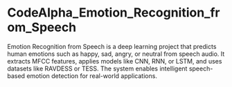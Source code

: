 # CodeAlpha_Emotion_Recognition_from_Speech
Emotion Recognition from Speech is a deep learning project that predicts human emotions such as happy, sad, angry, or neutral from speech audio. It extracts MFCC features, applies models like CNN, RNN, or LSTM, and uses datasets like RAVDESS or TESS. The system enables intelligent speech-based emotion detection for real-world applications.
